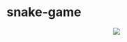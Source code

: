 # snake-game
<div id="container" style="text-align:center;">
    <img src="game-snake/demo.png"/>
</div>
